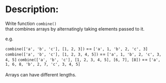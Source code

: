 # Description:

Write function `combine()`  
that combines arrays by alternatingly taking elements passed to it.

e.g.
 
`combine(['a', 'b', 'c'], [1, 2, 3])` == `['a', 1, 'b', 2, 'c', 3]`
`combine(['a', 'b', 'c'], [1, 2, 3, 4, 5])` == `['a', 1, 'b', 2, 'c', 3, 4, 5]`
`combine(['a', 'b', 'c'], [1, 2, 3, 4, 5], [6, 7], [8])` == `['a', 1, 6, 8, 'b', 2, 7, 'c', 3, 4, 5]`  <br><br>
Arrays can have different lengths.